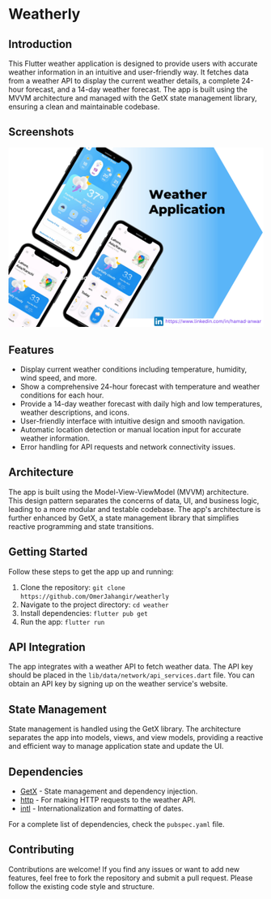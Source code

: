 # Weatherly

## Introduction

This Flutter weather application is designed to provide users with accurate weather information in an intuitive and user-friendly way. It fetches data from a weather API to display the current weather details, a complete 24-hour forecast, and a 14-day weather forecast. The app is built using the MVVM architecture and managed with the GetX state management library, ensuring a clean and maintainable codebase.

## Screenshots

<img src="demo.png">


## Features

- Display current weather conditions including temperature, humidity, wind speed, and more.
- Show a comprehensive 24-hour forecast with temperature and weather conditions for each hour.
- Provide a 14-day weather forecast with daily high and low temperatures, weather descriptions, and icons.
- User-friendly interface with intuitive design and smooth navigation.
- Automatic location detection or manual location input for accurate weather information.
- Error handling for API requests and network connectivity issues.

## Architecture

The app is built using the Model-View-ViewModel (MVVM) architecture. This design pattern separates the concerns of data, UI, and business logic, leading to a more modular and testable codebase. The app's architecture is further enhanced by GetX, a state management library that simplifies reactive programming and state transitions.

## Getting Started

Follow these steps to get the app up and running:

1. Clone the repository: `git clone https://github.com/OmerJahangir/weatherly`
2. Navigate to the project directory: `cd weather`
3. Install dependencies: `flutter pub get`
4. Run the app: `flutter run`

## API Integration

The app integrates with a weather API to fetch weather data. The API key should be placed in the `lib/data/network/api_services.dart` file. You can obtain an API key by signing up on the weather service's website.

## State Management

State management is handled using the GetX library. The architecture separates the app into models, views, and view models, providing a reactive and efficient way to manage application state and update the UI.

## Dependencies

- [GetX](https://pub.dev/packages/get) - State management and dependency injection.
- [http](https://pub.dev/packages/http) - For making HTTP requests to the weather API.
- [intl](https://pub.dev/packages/intl) - Internationalization and formatting of dates.

For a complete list of dependencies, check the `pubspec.yaml` file.

## Contributing

Contributions are welcome! If you find any issues or want to add new features, feel free to fork the repository and submit a pull request. Please follow the existing code style and structure.
